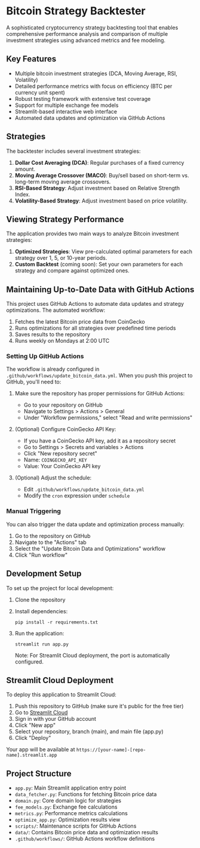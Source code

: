 # Bitcoin Strategy Backtester

A sophisticated cryptocurrency strategy backtesting tool that enables comprehensive performance analysis and comparison of multiple investment strategies using advanced metrics and fee modeling.

## Key Features

- Multiple bitcoin investment strategies (DCA, Moving Average, RSI, Volatility)
- Detailed performance metrics with focus on efficiency (BTC per currency unit spent)
- Robust testing framework with extensive test coverage
- Support for multiple exchange fee models
- Streamlit-based interactive web interface
- Automated data updates and optimization via GitHub Actions

## Strategies

The backtester includes several investment strategies:

1. **Dollar Cost Averaging (DCA)**: Regular purchases of a fixed currency amount.
2. **Moving Average Crossover (MACO)**: Buy/sell based on short-term vs. long-term moving average crossovers.
3. **RSI-Based Strategy**: Adjust investment based on Relative Strength Index.
4. **Volatility-Based Strategy**: Adjust investment based on price volatility.

## Viewing Strategy Performance

The application provides two main ways to analyze Bitcoin investment strategies:

1. **Optimized Strategies**: View pre-calculated optimal parameters for each strategy over 1, 5, or 10-year periods.
2. **Custom Backtest** (coming soon): Set your own parameters for each strategy and compare against optimized ones.

## Maintaining Up-to-Date Data with GitHub Actions

This project uses GitHub Actions to automate data updates and strategy optimizations. The automated workflow:

1. Fetches the latest Bitcoin price data from CoinGecko
2. Runs optimizations for all strategies over predefined time periods
3. Saves results to the repository
4. Runs weekly on Mondays at 2:00 UTC

### Setting Up GitHub Actions

The workflow is already configured in `.github/workflows/update_bitcoin_data.yml`. When you push this project to GitHub, you'll need to:

1. Make sure the repository has proper permissions for GitHub Actions:
   - Go to your repository on GitHub
   - Navigate to Settings > Actions > General
   - Under "Workflow permissions," select "Read and write permissions"

2. (Optional) Configure CoinGecko API Key:
   - If you have a CoinGecko API key, add it as a repository secret
   - Go to Settings > Secrets and variables > Actions
   - Click "New repository secret"
   - Name: `COINGECKO_API_KEY`
   - Value: Your CoinGecko API key

3. (Optional) Adjust the schedule:
   - Edit `.github/workflows/update_bitcoin_data.yml`
   - Modify the `cron` expression under `schedule`

### Manual Triggering

You can also trigger the data update and optimization process manually:

1. Go to the repository on GitHub
2. Navigate to the "Actions" tab
3. Select the "Update Bitcoin Data and Optimizations" workflow
4. Click "Run workflow"

## Development Setup

To set up the project for local development:

1. Clone the repository
2. Install dependencies:
   ```
   pip install -r requirements.txt
   ```
3. Run the application:
   ```
   streamlit run app.py
   ```
   
   Note: For Streamlit Cloud deployment, the port is automatically configured.

## Streamlit Cloud Deployment

To deploy this application to Streamlit Cloud:

1. Push this repository to GitHub (make sure it's public for the free tier)
2. Go to [Streamlit Cloud](https://streamlit.io/cloud)
3. Sign in with your GitHub account
4. Click "New app"
5. Select your repository, branch (main), and main file (app.py)
6. Click "Deploy"

Your app will be available at `https://[your-name]-[repo-name].streamlit.app`

## Project Structure

- `app.py`: Main Streamlit application entry point
- `data_fetcher.py`: Functions for fetching Bitcoin price data
- `domain.py`: Core domain logic for strategies
- `fee_models.py`: Exchange fee calculations
- `metrics.py`: Performance metrics calculations
- `optimize_app.py`: Optimization results view
- `scripts/`: Maintenance scripts for GitHub Actions
- `data/`: Contains Bitcoin price data and optimization results
- `.github/workflows/`: GitHub Actions workflow definitions